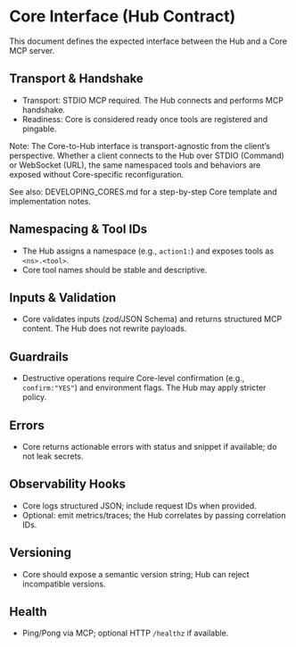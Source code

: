 # Core Interface (Hub Contract)

This document defines the expected interface between the Hub and a Core MCP server.

## Transport & Handshake
- Transport: STDIO MCP required. The Hub connects and performs MCP handshake.
- Readiness: Core is considered ready once tools are registered and pingable.

Note: The Core-to-Hub interface is transport-agnostic from the client’s perspective. Whether a client connects to the Hub over STDIO (Command) or WebSocket (URL), the same namespaced tools and behaviors are exposed without Core-specific reconfiguration.

See also: DEVELOPING_CORES.md for a step-by-step Core template and implementation notes.

## Namespacing & Tool IDs
- The Hub assigns a namespace (e.g., `action1:`) and exposes tools as `<ns>.<tool>`.
- Core tool names should be stable and descriptive.

## Inputs & Validation
- Core validates inputs (zod/JSON Schema) and returns structured MCP content. The Hub does not rewrite payloads.

## Guardrails
- Destructive operations require Core-level confirmation (e.g., `confirm:"YES"`) and environment flags. The Hub may apply stricter policy.

## Errors
- Core returns actionable errors with status and snippet if available; do not leak secrets.

## Observability Hooks
- Core logs structured JSON; include request IDs when provided.
- Optional: emit metrics/traces; the Hub correlates by passing correlation IDs.

## Versioning
- Core should expose a semantic version string; Hub can reject incompatible versions.

## Health
- Ping/Pong via MCP; optional HTTP `/healthz` if available.
